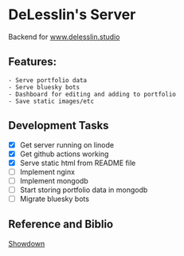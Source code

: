 # DeLesslin's Server

Backend for www.delesslin.studio

## Features:

    - Serve portfolio data
    - Serve bluesky bots
    - Dashboard for editing and adding to portfolio
    - Save static images/etc

## Development Tasks

-   [x] Get server running on linode
-   [x] Get github actions working
-   [x] Serve static html from README file
-   [ ] Implement nginx
-   [ ] Implement mongodb
-   [ ] Start storing portfolio data in mongodb
-   [ ] Migrate bluesky bots

## Reference and Biblio

[Showdown](https://github.com/showdownjs/showdown)
